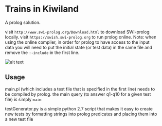 # Trains in Kiwiland
A prolog solution.


visit `http://www.swi-prolog.org/Download.html` to download SWI-prolog locally.
visit `https://swish.swi-prolog.org` to run prolog online.
Note: when using the online compiler, in order for prolog to have access to the input data you will need to put the initial state (or test data) in the same file and remove the `:-include` in the first line.

![alt text](https://raw.githubusercontent.com/Ramim/trains/1.PNG)

## Usage
main.pl (which includes a test file that is specified in the first line) needs to be compiled by prolog.
the main query (to answer q1-q10 for a given test file) is simply `main`
 
testGenerator.py is a simple python 2.7 script that makes it easy to create new tests by formatting strings into prolog predicates and placing them into a new test file
